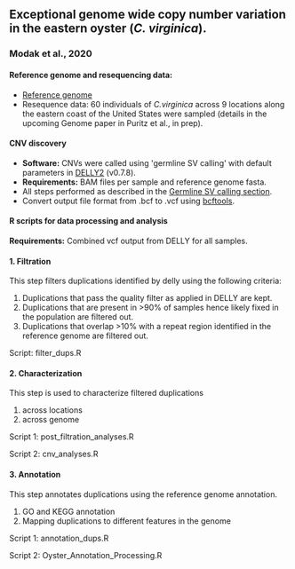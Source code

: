 ## Exceptional genome wide copy number variation in the eastern oyster (*C. virginica*). 
### Modak et al., 2020

#### Reference genome and resequencing data:
- [Reference genome](https://www.ncbi.nlm.nih.gov/genome/398)
- Resequence data: 60 individuals of *C.virginica* across 9 locations along the eastern coast of the United States were sampled (details in the upcoming Genome paper in Puritz et al., in prep).
#### CNV discovery
- **Software:** CNVs were called using 'germline SV calling' with default parameters in [DELLY2](https://github.com/dellytools/delly) (v0.7.8).
- **Requirements:** BAM files per sample and reference genome fasta. 
- All steps performed as described in the [Germline SV calling section](https://github.com/dellytools/delly#germline-sv-calling).
- Convert output file format from .bcf to .vcf using [bcftools](http://samtools.github.io/bcftools/bcftools.html#view). 

#### R scripts for data processing and analysis 
**Requirements:** Combined vcf output from DELLY for all samples. 

#### 1. Filtration

This step filters duplications identified by delly using the following criteria:

1. Duplications that pass the quality filter as applied in DELLY are kept.
2. Duplications that are present in >90% of samples hence likely fixed in the population are filtered out.   
3. Duplications that overlap >10% with a repeat region identified in the reference genome are filtered out. 

Script: filter_dups.R

#### 2. Characterization

This step is used to characterize filtered duplications 

1. across locations
2. across genome

Script 1: post_filtration_analyses.R 

Script 2: cnv_analyses.R

#### 3. Annotation

This step annotates duplications using the reference genome annotation.

1. GO and KEGG annotation
2. Mapping duplications to different features in the genome

Script 1: annotation_dups.R

Script 2: Oyster_Annotation_Processing.R

